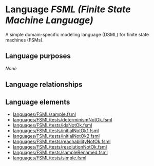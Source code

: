 # Language _FSML (Finite State Machine Language)_
A simple domain-specific modeling language (DSML) for finite state machines (FSMs).

## Language purposes
_None_

## Language relationships

## Language elements
* [languages/FSML/sample.fsml](../../languages/FSML/sample.fsml)
* [languages/FSML/tests/determinismNotOk.fsml](../../languages/FSML/tests/determinismNotOk.fsml)
* [languages/FSML/tests/idsNotOk.fsml](../../languages/FSML/tests/idsNotOk.fsml)
* [languages/FSML/tests/initialNotOk1.fsml](../../languages/FSML/tests/initialNotOk1.fsml)
* [languages/FSML/tests/initialNotOk2.fsml](../../languages/FSML/tests/initialNotOk2.fsml)
* [languages/FSML/tests/reachabilityNotOk.fsml](../../languages/FSML/tests/reachabilityNotOk.fsml)
* [languages/FSML/tests/resolutionNotOk.fsml](../../languages/FSML/tests/resolutionNotOk.fsml)
* [languages/FSML/tests/sampleRenamed.fsml](../../languages/FSML/tests/sampleRenamed.fsml)
* [languages/FSML/tests/simple.fsml](../../languages/FSML/tests/simple.fsml)
